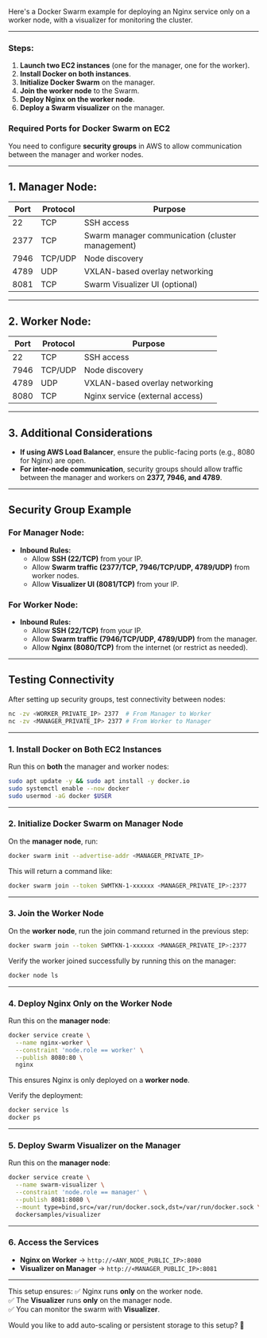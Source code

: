 Here's a Docker Swarm example for deploying an Nginx service only on a worker node, with a visualizer for monitoring the cluster.

---

### **Steps:**
1. **Launch two EC2 instances** (one for the manager, one for the worker).
2. **Install Docker on both instances**.
3. **Initialize Docker Swarm** on the manager.
4. **Join the worker node** to the Swarm.
5. **Deploy Nginx on the worker node**.
6. **Deploy a Swarm visualizer** on the manager.

### **Required Ports for Docker Swarm on EC2**
You need to configure **security groups** in AWS to allow communication between the manager and worker nodes.

---

## **1. Manager Node:**
| Port | Protocol | Purpose |
|------|---------|---------|
| 22   | TCP     | SSH access |
| 2377 | TCP     | Swarm manager communication (cluster management) |
| 7946 | TCP/UDP | Node discovery |
| 4789 | UDP     | VXLAN-based overlay networking |
| 8081 | TCP     | Swarm Visualizer UI (optional) |

---

## **2. Worker Node:**
| Port | Protocol | Purpose |
|------|---------|---------|
| 22   | TCP     | SSH access |
| 7946 | TCP/UDP | Node discovery |
| 4789 | UDP     | VXLAN-based overlay networking |
| 8080 | TCP     | Nginx service (external access) |

---

## **3. Additional Considerations**
- **If using AWS Load Balancer**, ensure the public-facing ports (e.g., 8080 for Nginx) are open.
- **For inter-node communication**, security groups should allow traffic between the manager and workers on **2377, 7946, and 4789**.

---

## **Security Group Example**
### **For Manager Node:**
- **Inbound Rules:**
  - Allow **SSH (22/TCP)** from your IP.
  - Allow **Swarm traffic (2377/TCP, 7946/TCP/UDP, 4789/UDP)** from worker nodes.
  - Allow **Visualizer UI (8081/TCP)** from your IP.

### **For Worker Node:**
- **Inbound Rules:**
  - Allow **SSH (22/TCP)** from your IP.
  - Allow **Swarm traffic (7946/TCP/UDP, 4789/UDP)** from the manager.
  - Allow **Nginx (8080/TCP)** from the internet (or restrict as needed).

---

## **Testing Connectivity**
After setting up security groups, test connectivity between nodes:

```sh
nc -zv <WORKER_PRIVATE_IP> 2377  # From Manager to Worker
nc -zv <MANAGER_PRIVATE_IP> 2377 # From Worker to Manager
```

---

### **1. Install Docker on Both EC2 Instances**
Run this on **both** the manager and worker nodes:

```sh
sudo apt update -y && sudo apt install -y docker.io
sudo systemctl enable --now docker
sudo usermod -aG docker $USER
```

---

### **2. Initialize Docker Swarm on Manager Node**
On the **manager node**, run:

```sh
docker swarm init --advertise-addr <MANAGER_PRIVATE_IP>
```

This will return a command like:

```sh
docker swarm join --token SWMTKN-1-xxxxxx <MANAGER_PRIVATE_IP>:2377
```

---

### **3. Join the Worker Node**
On the **worker node**, run the join command returned in the previous step:

```sh
docker swarm join --token SWMTKN-1-xxxxxx <MANAGER_PRIVATE_IP>:2377
```

Verify the worker joined successfully by running this on the manager:

```sh
docker node ls
```

---

### **4. Deploy Nginx Only on the Worker Node**
Run this on the **manager node**:

```sh
docker service create \
  --name nginx-worker \
  --constraint 'node.role == worker' \
  --publish 8080:80 \
  nginx
```

This ensures Nginx is only deployed on a **worker node**.

Verify the deployment:

```sh
docker service ls
docker ps
```

---

### **5. Deploy Swarm Visualizer on the Manager**
Run this on the **manager node**:

```sh
docker service create \
  --name swarm-visualizer \
  --constraint 'node.role == manager' \
  --publish 8081:8080 \
  --mount type=bind,src=/var/run/docker.sock,dst=/var/run/docker.sock \
  dockersamples/visualizer
```

---

### **6. Access the Services**
- **Nginx on Worker** → `http://<ANY_NODE_PUBLIC_IP>:8080`
- **Visualizer on Manager** → `http://<MANAGER_PUBLIC_IP>:8081`

---

This setup ensures:
✅ Nginx runs **only** on the worker node.  
✅ The **Visualizer** runs **only** on the manager node.  
✅ You can monitor the swarm with **Visualizer**.

Would you like to add auto-scaling or persistent storage to this setup? 🚀
